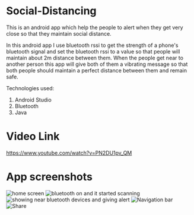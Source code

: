 # Social-Distancing
This is an android app which help the people to alert when they get very close so that they maintain social distance.

In this android app I use bluetooth rssi to get the strength of a phone's bluetooth signal and set the bluetooth rssi to a value so that people will maintain about 
2m distance between them.
When the people get near to another person this app will give both of them a vibrating message so that both people should maintain a perfect distance between them
and remain safe.

Technologies used: 
1. Android Studio
2. Bluetooth
3. Java

# Video Link
https://www.youtube.com/watch?v=PN2DU1pv_QM

# App screenshots

![home screen](https://github.com/saurabh-bot/Social-Distancing/blob/master/Images/a.jpg)
![bluetooth on and it started scanning](https://github.com/saurabh-bot/Social-Distancing/blob/master/Images/b.jpg)
![showing near bluetooth devices and giving alert](https://github.com/saurabh-bot/Social-Distancing/blob/master/Images/c.jpg)
![Navigation bar](https://github.com/saurabh-bot/Social-Distancing/blob/master/Images/d.jpg)
![Share](https://github.com/saurabh-bot/Social-Distancing/blob/master/Images/e.jpg)
